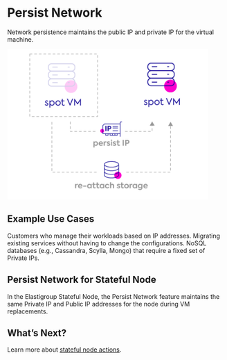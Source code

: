 # Persist Network

Network persistence maintains the public IP and private IP for the virtual machine.

<img src="/elastigroup/_media/azure-features-stateful-nodes-01.png" />

## Example Use Cases

Customers who manage their workloads based on IP addresses.
Migrating existing services without having to change the configurations.
NoSQL databases (e.g., Cassandra, Scylla, Mongo) that require a fixed set of Private IPs.

## Persist Network for Stateful Node
In the Elastigroup Stateful Node, the Persist Network feature maintains the same Private IP and Public IP addresses for the node during VM replacements.

## What’s Next?

Learn more about [stateful node actions](elastigroup/features-azure/stateful-nodes/actions).
